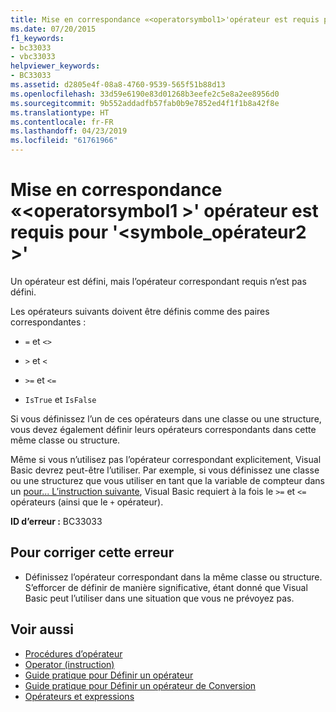 ```yaml
---
title: Mise en correspondance «<operatorsymbol1>'opérateur est requis pour'<operatorsymbol2>'
ms.date: 07/20/2015
f1_keywords:
- bc33033
- vbc33033
helpviewer_keywords:
- BC33033
ms.assetid: d2805e4f-08a8-4760-9539-565f51b88d13
ms.openlocfilehash: 33d59e6190e83d01268b3eefe2c5e8a2ee8956d0
ms.sourcegitcommit: 9b552addadfb57fab0b9e7852ed4f1f1b8a42f8e
ms.translationtype: HT
ms.contentlocale: fr-FR
ms.lasthandoff: 04/23/2019
ms.locfileid: "61761966"
---
```

# <a name="matching-operatorsymbol1-operator-is-required-for-operatorsymbol2"></a>Mise en correspondance «\<operatorsymbol1 >' opérateur est requis pour '\<symbole_opérateur2 >'
Un opérateur est défini, mais l’opérateur correspondant requis n’est pas défini.  
  
 Les opérateurs suivants doivent être définis comme des paires correspondantes :  
  
- `=` et `<>`  
  
- `>` et `<`  
  
- `>=` et `<=`  
  
- `IsTrue` et `IsFalse`  
  
 Si vous définissez l’un de ces opérateurs dans une classe ou une structure, vous devez également définir leurs opérateurs correspondants dans cette même classe ou structure.  
  
 Même si vous n’utilisez pas l’opérateur correspondant explicitement, Visual Basic devrez peut-être l’utiliser. Par exemple, si vous définissez une classe ou une structurez que vous utiliser en tant que la variable de compteur dans un [pour... L’instruction suivante](../../visual-basic/language-reference/statements/for-next-statement.md), Visual Basic requiert à la fois le `>=` et `<=` opérateurs (ainsi que le `+` opérateur).  
  
 **ID d’erreur :** BC33033  
  
## <a name="to-correct-this-error"></a>Pour corriger cette erreur  
  
- Définissez l’opérateur correspondant dans la même classe ou structure. S’efforcer de définir de manière significative, étant donné que Visual Basic peut l’utiliser dans une situation que vous ne prévoyez pas.  
  
## <a name="see-also"></a>Voir aussi

- [Procédures d’opérateur](../../visual-basic/programming-guide/language-features/procedures/operator-procedures.md)
- [Operator (instruction)](../../visual-basic/language-reference/statements/operator-statement.md)
- [Guide pratique pour Définir un opérateur](../../visual-basic/programming-guide/language-features/procedures/how-to-define-an-operator.md)
- [Guide pratique pour Définir un opérateur de Conversion](../../visual-basic/programming-guide/language-features/procedures/how-to-define-a-conversion-operator.md)
- [Opérateurs et expressions](../../visual-basic/programming-guide/language-features/operators-and-expressions/index.md)
